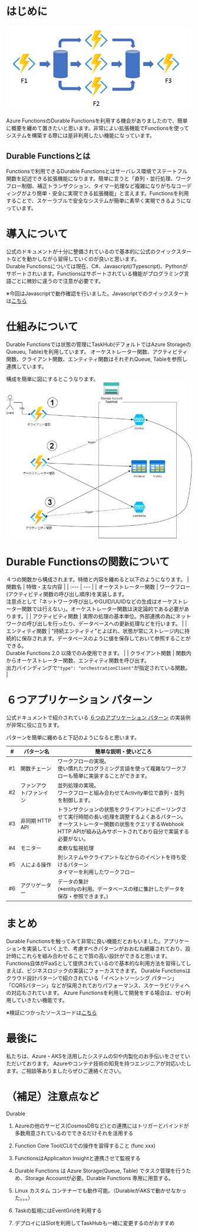 # はじめに

![Durable Functions](./durablefunctions.PNG) 

Azure FunctionsのDurable Functionsを利用する機会がありましたので、簡単に概要を纏めて置きたいと思います。非常によい拡張機能でFunctionsを使ってシステムを構築する際には是非利用したい機能になっています。

## Durable Functionsとは
Functionsで利用できるDurable Functionsとはサーバレス環境でステートフル関数を記述できる拡張機能になります。簡単に言うと「直列・並行処理、ワークフロー制御、補正トランザクション、タイマー処理など複雑になりがちなコーディングがより簡単・安全に実現できる拡張機能」と言えます。Functionsを利用することで、スケーラブルで安全なシステムが簡単に素早く実現できるようになっています。

# 導入について
公式のドキュメントが十分に整備されているので基本的に公式のクイックスタートなどを動かしながら習得していくのが良いと思います。  
Durable Functionsについては現在、C#、Javascript(/Typescript)、Pythonがサポートされいます。Functionsはサポートされている機能がプログラミング言語ごとに微妙に違うので注意が必要です。  

※今回はJavascriptで動作確認を行いました。Javascriptでのクイックスタートは[こちら](https://docs.microsoft.com/ja-jp/azure/azure-functions/durable/quickstart-js-vscode)


# 仕組みについて
Durable Functionsでは状態の管理にTaskHub(デフォルトではAzure StorageのQueueu, Table)を利用しています。
オーケストレーター関数、アクティビティ関数、クライアント関数、エンティティ関数はそれぞれQueue, Tableを参照し連携しています。

構成を簡単に図にするとこうなります。
![Durable Functions](./DurableFunctions_TaskHub.png) 

# Durable Functionsの関数について
４つの関数から構成されます。特徴と内容を纏めると以下のようになります。
| 関数名 | 特徴・主な内容 |
| :--- | --- |
| オーケストレーター関数 | ワークフロー(アクティビティ関数の呼び出し順序)を実装します。<br> 注意点として「ネットワーク呼び出しやGUID/UUIDなどの生成はオーケストレーター関数では行えない」。オーケストレーター関数は決定論的である必要があります。|
| アクティビティ関数 | 実際の処理の基本単位。外部連携の為にネットワークの呼び出しを行ったり、データベースへの更新処理などを行います。 |
| エンティティ関数 | "持続エンティティ"とよばれ、状態が常にストレージ内に持続的に保存されます。データベースのように値を保存しておいて参照することができる。<br>Durable Functions 2.0 以降でのみ使用できます。 |
| クライアント関数 | 関数内からオーケストレーター関数、エンティティ関数を呼び出す。<br>出力バインディングで`"type": "orchestrationClient"`が指定されている関数。  |

# ６つアプリケーション パターン

公式ドキュメントで紹介されている [６つのアプリケーション パターン](https://docs.microsoft.com/ja-jp/azure/azure-functions/durable/durable-functions-overview?tabs=csharp#application-patterns "アプリケーション パターン") の実装例が非常に役に立ちます。

パターンを簡単に纏めると下記のようになると思います。

| # |パターン名 | 簡単な説明・使いどころ |
| :--: | --- | --- |
| #1 | 関数チェーン | ワークフローの実現。<br>使い慣れたプログラミング言語を使って複雑なワークフローも簡単に実装することができます。 |
| #2 | ファンアウト/ファンイン | 並列処理の実現。<br>ワークフローと組み合わせてActivity単位で直列・並列を制御します。 |
| #3 | 非同期 HTTP API | トランザクションの状態をクライアントにポーリングさせて実行時間の長い処理を調整するよくあるパターン。 <br>オーケストレーター関数の状態をクエリするWebhook HTTP APIが組み込みサポートされており自分で実装する必要がない。 |
| #4 | モニター | 柔軟な監視処理 |
| #5 | 人による操作 | 別システムやクライアントなどからのイベントを待ち受けるパターン<br>タイマーを利用したワークフロー |
| #6 | アグリゲーター | データの集計<br>(※entityの利用。データベースの様に集計したデータを保存・参照できます。) |

# まとめ
Durable Functionsを触ってみて非常に良い機能だとおもいました。アプリケーションを実装していく上で、考慮すべきパターンがおおむね網羅されており、設計時にこれらを組み合わせることで質の高い設計ができると思います。Functions自体がFaaSとして提供されているので基本的な利用方法を習得してしまえば、ビジネスロジックの実装にフォーカスできます。
Durable Functionsはクラウド設計パターンで紹介されている「イベントソーシング パターン」「CQRSパターン」などが採用されておりパフォーマンス、スケーラビリティへの対応もされています。
Azure Functionsを利用して開発をする場合は、ぜひ利用していきたい機能です。

※検証につかったソースコードは[こちら](https://github.com/APCt-okuyama/az-func-learn)

# 最後に
私たちは、Azure・AKSを活用したシステムのSIや内製化のお手伝いをさせていただいております。 Azureやコンテナ技術の知見を持つエンジニアが対応いたします。ご相談等ありましたらぜひご連絡ください。


# （補足）注意点など
Durable
1. Azureの他のサービス(CosmosDBなど)との連携にはトリガーとバインドが多数用意されているのでできるだけそれを活用する  

2. Function Core Tool(CLI)での操作を習得すること (func xxx)

3. FunctionsはApplicaiton Insightと連携させて監視する  

4. Durable Functions は Azure Storage(Queue, Table) でタスク管理を行うため、Storage Accountが必要。Durable Functions 専用に用意する。

5. Linux カスタム コンテナーでも動作可能。（DurableがAKSで動かせなかった。。。）

6. Taskの監視にはEventGridを利用する

7. デプロイにはSlotを利用してTaskHubも一緒に変更するのがおすすめ




